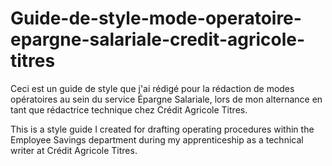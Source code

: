 # Guide-de-style-mode-operatoire-epargne-salariale-credit-agricole-titres
Ceci est un guide de style que j'ai rédigé pour la rédaction de modes opératoires au sein du service Épargne Salariale, lors de mon alternance en tant que rédactrice technique chez Crédit Agricole Titres.

This is a style guide I created for drafting operating procedures within the Employee Savings department during my apprenticeship as a technical writer at Crédit Agricole Titres.
